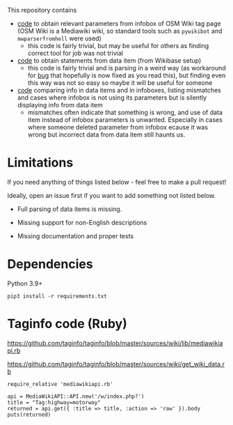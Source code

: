 This repository contains

- [code](extract_infobox_data.py) to obtain relevant parameters from infobox of OSM Wiki tag page (OSM Wiki is a Mediawiki wiki, so standard tools such as `pywikibot` and `mwparserfromhell` were used)
    - this code is fairly trivial, but may be useful for others as finding correct tool for job was not trivial
- [code](data_item.py) to obtain statements from data item (from Wikibase setup)
    - this code is fairly trivial and is parsing in a weird way (as workaround for [bug](https://phabricator.wikimedia.org/T269635) that hopefully is now fixed as you read this), but finding even this way was not so easy so maybe it will be useful for someone
- [code](compare.py) comparing info in data items and in infoboxes, listing mismatches and cases where infobox is not using its parameters but is silently displaying info from data item
    - mismatches often indicate that something is wrong, and use of data item instead of infobox parameters is unwanted. Especially in cases where someone deleted parameter from infobox ecause it was wrong but incorrect data from data item still haunts us.

# Limitations

If you need anything of things listed below - feel free to make a pull request!

Ideally, open an issue first if you want to add something not listed below.

* Full parsing of data items is missing.

* Missing support for non-English descriptions

* Missing documentation and proper tests

# Dependencies

Python 3.9+

`pip3 install -r requirements.txt`

# Taginfo code (Ruby)

https://github.com/taginfo/taginfo/blob/master/sources/wiki/lib/mediawikiapi.rb

https://github.com/taginfo/taginfo/blob/master/sources/wiki/get_wiki_data.rb

```
require_relative 'mediawikiapi.rb'

api = MediaWikiAPI::API.new('/w/index.php?')
title = "Tag:highway=motorway"
returned = api.get({ :title => title, :action => 'raw' }).body
puts(returned)
```